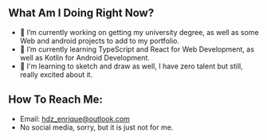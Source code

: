 ## What Am I Doing Right Now?
- 🧠 I’m currently working on getting my university degree, as well as some Web and android projects to add to my portfolio.
- 📑 I’m currently learning TypeScript and React for Web Development, as well as Kotlin for Android Development.
- 🎨 I'm learning to sketch and draw as well, I have zero talent but still, really excited about it.

## How To Reach Me:
- Email: hdz_enrique@outlook.com
- No social media, sorry, but it is just not for me.
